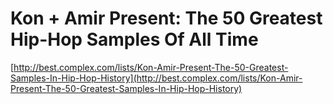 <!--
id: 598522112
link: http://tumblr.atmos.org/post/598522112/kon-amir-present-the-50-greatest-hip-hop-samples-of
slug: kon-amir-present-the-50-greatest-hip-hop-samples-of
date: Fri May 14 2010 10:09:57 GMT-0700 (PDT)
publish: 2010-05-014
tags: 
title: Kon + Amir Present: The 50 Greatest Hip-Hop Samples Of All Time
-->


Kon + Amir Present: The 50 Greatest Hip-Hop Samples Of All Time
===============================================================

[http://best.complex.com/lists/Kon-Amir-Present-The-50-Greatest-Samples-In-Hip-Hop-History](http://best.complex.com/lists/Kon-Amir-Present-The-50-Greatest-Samples-In-Hip-Hop-History)

